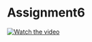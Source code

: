 # Assignment6

[![Watch the video](https://i.imgur.com/vKb2F1B.png)](https://user-images.githubusercontent.com/101103934/160906060-1255b75e-2395-41c5-abb2-64692b8402dd.mp4)
